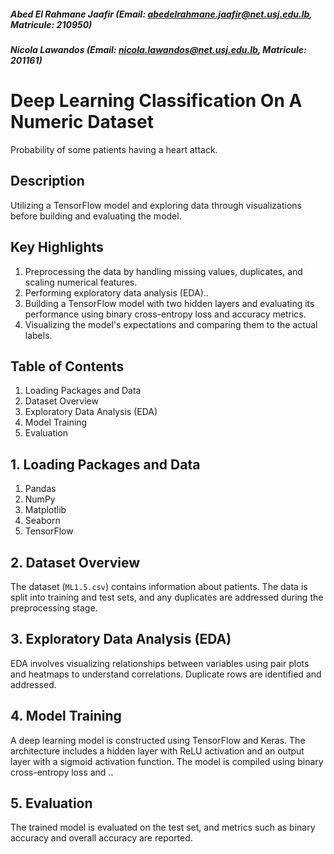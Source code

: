 ##### Abed El Rahmane Jaafir (Email: abedelrahmane.jaafir@net.usj.edu.lb, Matricule: 210950)
##### Nicola Lawandos (Email: nicola.lawandos@net.usj.edu.lb, Matricule: 201161)
# Deep Learning Classification On A Numeric Dataset

Probability of some patients having a heart attack.


## Description

Utilizing a TensorFlow model and exploring data through visualizations before building and evaluating the model.


## Key Highlights

1. Preprocessing the data by handling missing values, duplicates, and scaling numerical features.
2. Performing exploratory data analysis (EDA)..
3. Building a TensorFlow model with two hidden layers and evaluating its performance using binary cross-entropy loss and accuracy metrics.
4. Visualizing the model's expectations and comparing them to the actual labels.


## Table of Contents

1. Loading Packages and Data
2. Dataset Overview
3. Exploratory Data Analysis (EDA)
4. Model Training
5. Evaluation


## 1. Loading Packages and Data

1. Pandas
2. NumPy
3. Matplotlib
4. Seaborn
5. TensorFlow


## 2. Dataset Overview

The dataset (`ML1.5.csv`) contains information about patients. The data is split into training and test sets, and any duplicates are addressed during the preprocessing stage.


## 3. Exploratory Data Analysis (EDA)

EDA involves visualizing relationships between variables using pair plots and heatmaps to understand correlations. Duplicate rows are identified and addressed.


## 4. Model Training

A deep learning model is constructed using TensorFlow and Keras. The architecture includes a hidden layer with ReLU activation and an output layer with a sigmoid activation function. The model is compiled using binary cross-entropy loss and ..


## 5. Evaluation

The trained model is evaluated on the test set, and metrics such as binary accuracy and overall accuracy are reported.
